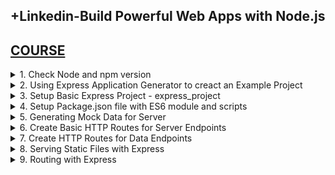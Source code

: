 ## +Linkedin-Build Powerful Web Apps with Node.js

## [COURSE](https://www.linkedin.com/learning/express-essentials-build-powerful-web-apps-with-node-js)

<details>
<summary>1. Check Node and npm version </summary>

# Check Node and npm version

```x
node -v
npm -v
```

<img width="1397" alt="image" src="https://github.com/user-attachments/assets/fd768588-8a3e-4251-b35c-42a9963b381e">


# #END</details>

<details>
<summary>2. Using Express Application Generator to creact an Example Project </summary>

# Using Express Application Generator to creact an Example Project

## [https://expressjs.com/en/starter/generator.html](https://expressjs.com/en/starter/generator.html)

![image](https://github.com/user-attachments/assets/2e952a6c-be2a-4ce6-b136-e4b362e2c02a)

## Create Project Folder

```x
mkdir example_project
cd example_project
```

## Create Express App with Application Generator

```x
npx express-generator --git --view=hbs example_app
```

```x
npm install express-generator
express --git --view=hbs example_app
```

## Install dependencies

```x
cd example_app
npm install
```

## On MacOS or Linux, run the app with this command

```x
DEBUG=example_app:* npm start
```

## Create Script to Run App

### src-AI-Software/my_projects/01_Build_Powerful_Web_Apps_with_Node/example_project/example_app/package.json:

```json
{
  "name": "example-app",
  "version": "0.0.0",
  "private": true,
  "scripts": {
    "start": "node ./bin/www",
    "dev": "DEBUG=example_app:* npm start"
  },
  "dependencies": {
    "cookie-parser": "^1.4.4",
    "debug": "^2.6.9",
    "express": "^4.16.1",
    "hbs": "^4.0.4",
    "http-errors": "^1.6.3",
    "morgan": "^1.9.1"
  }
}
```

## Run App

```x
npm run dev
```

### src-AI-Software/my_projects/01_Build_Powerful_Web_Apps_with_Node/example_project/example_app/app.js:

```js
var createError = require('http-errors');
var express = require('express');
var path = require('path');
var cookieParser = require('cookie-parser');
var logger = require('morgan');

var indexRouter = require('./routes/index');
var usersRouter = require('./routes/users');

var app = express();

// view engine setup
app.set('views', path.join(__dirname, 'views'));
app.set('view engine', 'hbs');

app.use(logger('dev'));
app.use(express.json());
app.use(express.urlencoded({ extended: false }));
app.use(cookieParser());
app.use(express.static(path.join(__dirname, 'public')));

app.use('/', indexRouter);
app.use('/users', usersRouter);

// catch 404 and forward to error handler
app.use(function(req, res, next) {
  next(createError(404));
});

// error handler
app.use(function(err, req, res, next) {
  // set locals, only providing error in development
  res.locals.message = err.message;
  res.locals.error = req.app.get('env') === 'development' ? err : {};

  // render the error page
  res.status(err.status || 500);
  res.render('error');
});

module.exports = app;

```

### src-AI-Software/my_projects/01_Build_Powerful_Web_Apps_with_Node/example_project/example_app/routes/index.js:

```js
var express = require("express");
var router = express.Router();

/* GET home page. */
router.get("/", function (req, res, next) {
  res.render("index", { title: "Express" });
});

module.exports = router;

```

### src-AI-Software/my_projects/01_Build_Powerful_Web_Apps_with_Node/example_project/example_app/views/index.hbs:

```hbs
<h1>{{title}}</h1>
<p>Welcome to {{title}}</p>

```

![image](https://github.com/user-attachments/assets/53ad2975-7e46-41f8-97fb-78c6c5a5e3eb)

<img width="1397" alt="image" src="https://github.com/user-attachments/assets/57232fde-e820-44c4-adeb-048532b84bd9">
<img width="1397" alt="image" src="https://github.com/user-attachments/assets/42cb7369-acba-4039-9565-92ee0a269a49">
<img width="1397" alt="image" src="https://github.com/user-attachments/assets/8e5c90cb-1026-4d9f-975d-b89221f9c9c9">
<img width="1397" alt="image" src="https://github.com/user-attachments/assets/3e9523a7-e376-4756-be30-e8ec718799d8">
<img width="1397" alt="image" src="https://github.com/user-attachments/assets/94935ea0-e41d-49cc-9cf7-71b097b5b86d">

# #END</details>

<details>
<summary>3. Setup Basic Express Project - express_project </summary>

# Setup Basic Express Project - express_project

## Create Project Folder

```x
mkdir express_project
cd express_project
```

## Initialize npm Project

```x
npm init -y
```

### src-AI-Software/my_projects/01_Build_Powerful_Web_Apps_with_Node/express_project/package.json:

```json
{
  "name": "express_project",
  "version": "1.0.0",
  "main": "index.js",
  "scripts": {
    "test": "echo \"Error: no test specified\" && exit 1"
  },
  "keywords": [],
  "author": "",
  "license": "ISC",
  "description": ""
}

```

## install Dependencies - Express and Nodemon, @babel/core, @babel/cli, @babel/preset-env and @babel/node

```x
npm install --save express nodemon
npm install --save-dev @babel/core @babel/cli @babel/preset-env @babel/node
```

```x
{
  "name": "express_project",
  "version": "1.0.0",
  "main": "index.js",
  "scripts": {
    "test": "echo \"Error: no test specified\" && exit 1"
  },
  "keywords": [],
  "author": "",
  "license": "ISC",
  "description": "",
  "dependencies": {
    "express": "^4.19.2",
    "nodemon": "^3.1.4"
  },
  "devDependencies": {
    "@babel/cli": "^7.24.8",
    "@babel/core": "^7.24.9",
    "@babel/node": "^7.24.8",
    "@babel/preset-env": "^7.24.8"
  }
}
```

## Create babel file

```x
touch .babelrc
```

### src-AI-Software/my_projects/01_Build_Powerful_Web_Apps_with_Node/express_project/.babelrc:

```x
{
    "presets": [
        "@babel/preset-env"
    ]
}
```

<img width="1397" alt="image" src="https://github.com/user-attachments/assets/5fe7b8e8-ca9f-46e2-83d5-c23b8ee2b1eb">
<img width="1397" alt="image" src="https://github.com/user-attachments/assets/05afcdc8-d29b-48aa-99f1-338ec35eb9be">

# #END</details>

<details>
<summary>4. Setup Package.json file with ES6 module and scripts </summary>

# Setup Package.json file with ES6 module and scripts

### src-AI-Software/my_projects/01_Build_Powerful_Web_Apps_with_Node/express_project/package.json:

```js
{
  "name": "express_project",
  "type": "module",
  "version": "1.0.0",
  "main": "index.js",
  "scripts": {
    "test": "echo \"Error: no test specified\" && exit 1",
    "start": "nodemon --experimental-json-modules --exec babel-node index.js"
  },
  "keywords": [],
  "author": "",
  "license": "ISC",
  "description": "",
  "dependencies": {
    "express": "^4.19.2",
    "nodemon": "^3.1.4"
  },
  "devDependencies": {
    "@babel/cli": "^7.24.8",
    "@babel/core": "^7.24.9",
    "@babel/node": "^7.24.8",
    "@babel/preset-env": "^7.24.8"
  }
}
```

## Create Entry File: index.js

```x
touch index.js
```

### src-AI-Software/my_projects/01_Build_Powerful_Web_Apps_with_Node/express_project/index.js:

```js
import express from "express";

const app = express();

const PORT = 3000;

app.listen(PORT, () => {
  console.log(`Server running on port ${PORT}`);
});

```

## Run Server:

```x
npm run start
```

<img width="1397" alt="image" src="https://github.com/user-attachments/assets/f91afc08-cb4b-479c-aa82-d6656f20fa67">
<img width="1397" alt="image" src="https://github.com/user-attachments/assets/9929c67d-d63e-4544-a601-bf08155941b1">
<img width="1397" alt="image" src="https://github.com/user-attachments/assets/867a7fdf-3be7-4695-88e9-c9f975ff4dcf">

# #END</details>

<details>
<summary>5. Generating Mock Data for Server </summary>

# Generating Mock Data for Server

## [https://www.mockaroo.com/](https://www.mockaroo.com/)

![image](https://github.com/user-attachments/assets/0d716a52-796d-49a3-aabd-c263da6b3a10)

<img width="1397" alt="image" src="https://github.com/user-attachments/assets/3b15ad81-6c6e-4b48-a2b1-d589462982fc">
<img width="1397" alt="image" src="https://github.com/user-attachments/assets/c2588be1-677a-43de-9837-cb021dc2351f">

### src-AI-Software/my_projects/01_Build_Powerful_Web_Apps_with_Node/express_project/data/mock.json:

```x
[
    {
        "id": 1,
        "first_name": "Eada",
        "last_name": "Parren",
        "email": "eparren0@tuttocitta.it"
    },
    {
        "id": 2,
        "first_name": "Renato",
        "last_name": "Sutherby",
        "email": "rsutherby1@bigcartel.com"
    },
    {
        "id": 3,
        "first_name": "Joshuah",
        "last_name": "Abercrombie",
        "email": "jabercrombie2@blog.com"
    },
    {
        "id": 4,
        "first_name": "Sutton",
        "last_name": "Ferronier",
        "email": "sferronier3@yale.edu"
    },
    ...........
]
```

### src-AI-Software/my_projects/01_Build_Powerful_Web_Apps_with_Node/express_project/index.js:

```js
import express from "express";
import data from "./data/mock.json" with { type: "json" };

const app = express();

const PORT = 3000;

app.listen(PORT, () => {
  console.log(`Server running on port ${PORT}`);
  console.log("Press CTRL+C to stop server");
  console.log(data);
});

```

```x
➜  express_project git:(main) ✗ npm run start

> express_project@1.0.0 start
> nodemon --experimental-json-modules --exec babel-node index.js

[nodemon] 3.1.4
[nodemon] to restart at any time, enter `rs`
[nodemon] watching path(s): *.*
[nodemon] watching extensions: js,mjs,cjs,json
[nodemon] starting `babel-node --experimental-json-modules index.js`
(node:31564) ExperimentalWarning: Importing JSON modules is an experimental feature and might change at any time
(Use `node --trace-warnings ...` to show where the warning was created)
Server running on port 3000
Press CTRL+C to stop server
[
  {
    id: 1,
    first_name: 'Eada',
    last_name: 'Parren',
    email: 'eparren0@tuttocitta.it'
  },
  {
    id: 2,
    first_name: 'Renato',
    last_name: 'Sutherby',
    email: 'rsutherby1@bigcartel.com'
  },
  {
    id: 3,
    first_name: 'Joshuah',
    last_name: 'Abercrombie',
    email: 'jabercrombie2@blog.com'
  },
  {
    id: 4,
    first_name: 'Sutton',
    last_name: 'Ferronier',
    email: 'sferronier3@yale.edu'
  },
  ..........
]
```

<img width="1397" alt="image" src="https://github.com/user-attachments/assets/7709ec54-6201-4eec-a4ca-decf6f350d4a">
<img width="1397" alt="image" src="https://github.com/user-attachments/assets/431e37e6-cfc2-4a56-b984-ea2bb6a8d1f7">

![image](https://github.com/user-attachments/assets/a51f9afd-23d2-4350-b866-be1c27ed48d7)

# #END</details>

<details>
<summary>6. Create Basic HTTP Routes for Server Endpoints </summary>

# Create Basic HTTP Routes for Server Endpoints

### src-AI-Software/my_projects/01_Build_Powerful_Web_Apps_with_Node/express_project/index.js:

```js
import express from "express";
// import data from "./data/mock.json" with { type: "json" };

const app = express();

const PORT = 3000;

//GET
app.get("/", (req, res) => {
  res.send("This is a GET request at '/'!");
});

//POST
app.post("/", (req, res) => {
  res.send("This is a POST request at '/'!");
});

//PUT
app.put("/:id", (req, res) => {
  const id = req.params.id;
  res.send(`This is a PUT request with id ${id}`);
});

//DELETE
app.delete("/:id", (req, res) => {
  const id = req.params.id;
  res.send(`This is a DELETE request with id ${id}`);
});

// USERS CRUD

app
  .route("/users")
  .get((req, res) => {
    res.send("GET ALL USERS at '/'!");
  })
  .post((req, res) => {
    res.send("CREATE A USER at '/'!");
  });

app
  .route("/users/:id")
  .put((req, res) => {
    const id = req.params.id;
    res.send(`UPDATE USER at '/users/:id' with id ${id}!`);
  })
  .delete((req, res) => {
    const id = req.params.id;
    res.send(`DELETE USER at '/users/:id' with id ${id}!`);
  });

app.listen(PORT, () => {
  console.log(`Server running on port ${PORT}`);
  console.log("Press CTRL+C to stop server");
  //   console.log(data);
});

```

```x
GET http://localhost:3000
```

<img width="1313" alt="image" src="https://github.com/user-attachments/assets/b2aa7a44-2e42-4820-8e00-99e3b690d78d">

![image](https://github.com/user-attachments/assets/13f5d170-eb31-4902-8fa2-c01ab37c6d97)

```x
POST http://localhost:3000
```

<img width="1313" alt="image" src="https://github.com/user-attachments/assets/519e1d55-5109-4f66-8d27-dd0865bcd9d4">


```x
PUT http://localhost:3000/2
```

<img width="1313" alt="image" src="https://github.com/user-attachments/assets/4f058006-0572-45ae-bf9e-993c8a852a48">


```x
DELETE http://localhost:3000/4
```

<img width="1313" alt="image" src="https://github.com/user-attachments/assets/fb130b1f-b2fa-4092-9c52-087d0a93d299">


```x
GET http://localhost:3000/users
```

<img width="1313" alt="image" src="https://github.com/user-attachments/assets/27f91a91-b40c-45b1-9185-ad8203037acd">

![image](https://github.com/user-attachments/assets/36946cf0-84ab-43da-b5d5-d3ef49ba6f63)


```x
PUT http://localhost:3000/users/2
```

<img width="1313" alt="image" src="https://github.com/user-attachments/assets/62ecdbaa-4959-4d81-b92d-23580f4c31b1">

# #END</details>

<details>
<summary>7. Create HTTP Routes for Data Endpoints </summary>

# Create HTTP Routes for Data Endpoints

### src-AI-Software/my_projects/01_Build_Powerful_Web_Apps_with_Node/express_project/index.js:

```js
import express from "express";
import data from "./data/mock.json" with { type: "json" };

const app = express();
const PORT = 3000;
let db = data;

app.use(express.json());
app.use(express.urlencoded({ extended: true }));

//GET
app.get("/", (req, res) => {
  res.send("This is a GET request at '/'!");
});

//POST
app.post("/", (req, res) => {
  res.send("This is a POST request at '/'!");
});

//PUT
app.put("/:id", (req, res) => {
  const id = req.params.id;
  res.send(`This is a PUT request with id ${id}`);
});

//DELETE
app.delete("/:id", (req, res) => {
  const id = req.params.id;
  res.send(`This is a DELETE request with id ${id}`);
});

// USERS CRUD

app
  .route("/users")
  .get((req, res) => {
    res.json({"db": db});
  })
  .post((req, res) => {
    const lastDataId = db[db.length - 1].id;
    const new_id = lastDataId + 1;
    let user = req.body;
    user.id = new_id;
    db.push(user);
    res.json({"user": user});
  });

app
  .route("/users/:id")
  .put((req, res) => {
    const id = req.params.id;
    let new_user = req.body;
    if(!new_user.first_name || !new_user.last_name ||!new_user.email) {
        res.json({"msg": "Please enter all the fields!"});
    }
    req.body.id = id;
    db = db.map((user) => {
        if (user.id === parseInt(id)) {
            return req.body;
        } else {
            return user;
        }
    });
    res.json({"msg": "User updated successfully!", "user": new_user});
  })
  .delete((req, res) => {
    const id = req.params.id;
    db = db.filter((user) => user.id !== parseInt(id));
    res.json({"msg": "User deleted successfully!"});
  });

app.listen(PORT, () => {
  console.log(`Server running on port ${PORT}`);
  console.log("Press CTRL+C to stop server");
  //   console.log(db);
});

```

```x
GET http://localhost:3000/users
```

<img width="1313" alt="image" src="https://github.com/user-attachments/assets/5ffb9854-df67-4aa1-9312-a12fde7176cb">

![image](https://github.com/user-attachments/assets/b68eb79e-789a-4f55-948c-3bd0dd5df566)


```x
POST http://localhost:3000/users
```

<img width="1313" alt="image" src="https://github.com/user-attachments/assets/388c179f-8136-4e83-8da6-cfc7518429ce">

![image](https://github.com/user-attachments/assets/6053312b-f72a-491f-8fad-9a5651892b33)

```x
PUT http://localhost:3000/users/2
```

<img width="1313" alt="image" src="https://github.com/user-attachments/assets/3f30c7c7-3042-4396-9cb6-e58c1ef953b8">

![image](https://github.com/user-attachments/assets/874f59fc-7149-47ce-8e57-10de2a014bb5)

```x
DELETE http://localhost:3000/users/3
```

<img width="1313" alt="image" src="https://github.com/user-attachments/assets/54a3648f-f1ca-448a-a84a-84587e67a254">

![image](https://github.com/user-attachments/assets/5a073fa8-af0b-41c3-9e42-0f834a4d5708)

# #END</details>

<details>
<summary>8. Serving Static Files with Express </summary>

# Serving Static Files with Express

### src-AI-Software/my_projects/01_Build_Powerful_Web_Apps_with_Node/express_project/index.js:

```js
import express from "express";
import data from "./data/mock.json" with { type: "json" };

const app = express();
const PORT = 3000;
let db = data;

//Using the Public folder
app.use(express.static("public"));

//Using the images folder with route: /images
app.use("/images", express.static("images"));

app.use(express.json());
app.use(express.urlencoded({ extended: true }));

//GET
app.get("/", (req, res) => {
  res.send("This is a GET request at '/'!");
});

//POST
app.post("/", (req, res) => {
  res.send("This is a POST request at '/'!");
});

//PUT
app.put("/:id", (req, res) => {
  const id = req.params.id;
  res.send(`This is a PUT request with id ${id}`);
});

//DELETE
app.delete("/:id", (req, res) => {
  const id = req.params.id;
  res.send(`This is a DELETE request with id ${id}`);
});

// USERS CRUD

app
  .route("/users")
  .get((req, res) => {
    res.json({"db": db});
  })
  .post((req, res) => {
    const lastDataId = db[db.length - 1].id;
    const new_id = lastDataId + 1;
    let user = req.body;
    user.id = new_id;
    db.push(user);
    res.json({"user": user});
  });

app
  .route("/users/:id")
  .put((req, res) => {
    const id = req.params.id;
    let new_user = req.body;
    if(!new_user.first_name || !new_user.last_name ||!new_user.email) {
        res.json({"msg": "Please enter all the fields!"});
    }
    req.body.id = id;
    db = db.map((user) => {
        if (user.id === parseInt(id)) {
            return req.body;
        } else {
            return user;
        }
    });
    res.json({"msg": "User updated successfully!", "user": new_user});
  })
  .delete((req, res) => {
    const id = req.params.id;
    db = db.filter((user) => user.id !== parseInt(id));
    res.json({"msg": "User deleted successfully!"});
  });

app.listen(PORT, () => {
  console.log(`Server running on port ${PORT}`);
  console.log("Press CTRL+C to stop server");
  //   console.log(db);
});

```

```x
http://localhost:3000/mountains_1.jpeg
```

![image](https://github.com/user-attachments/assets/4a0dabba-071f-4935-a0c2-96f427548749)

```x
http://localhost:3000/images/mountains_2.jpeg
```

![image](https://github.com/user-attachments/assets/16e4dc5e-84e8-4c26-bc38-f327e63b785c)

<img width="1353" alt="image" src="https://github.com/user-attachments/assets/ca54d338-b07b-4e30-80bb-02daf76bbc7e">

# #END</details>

<details>
<summary>9. Routing with Express </summary>

# Routing with Express


```js

```

```js

```

```js

```

```js

```

```js

```

```js

```

```js

```

```js

```

```js

```

```js

```

```js

```

```js

```

# #END</details>


